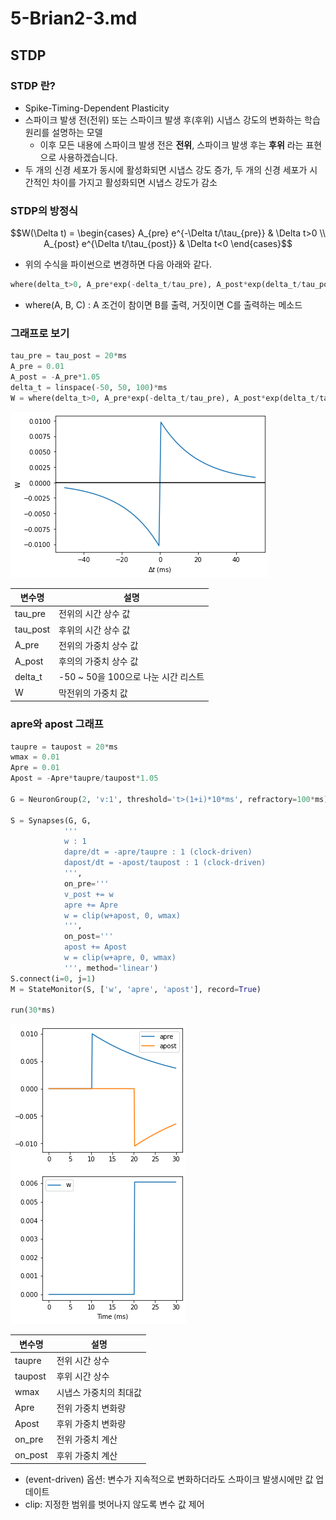 # 5-Brian2-3.md

## STDP

### STDP 란?

- Spike-Timing-Dependent Plasticity
- 스파이크 발생 전(전위) 또는 스파이크 발생 후(후위) 시냅스 강도의 변화하는 학습 원리를 설명하는 모델
  - 이후 모든 내용에 스파이크 발생 전은 **전위**, 스파이크 발생 후는 **후위** 라는 표현으로 사용하겠습니다.
- 두 개의 신경 세포가 동시에 활성화되면 시냅스 강도 증가, 두 개의 신경 세포가 시간적인 차이를 가지고 활성화되면 시냅스 강도가 감소


### STDP의 방정식

$$W(\Delta t) = \begin{cases}
A_{pre} e^{-\Delta t/\tau_{pre}} & \Delta t>0 \\
A_{post} e^{\Delta t/\tau_{post}} & \Delta t<0
\end{cases}$$

- 위의 수식을 파이썬으로 변경하면 다음 아래와 같다.

```python
where(delta_t>0, A_pre*exp(-delta_t/tau_pre), A_post*exp(delta_t/tau_post))
```

- where(A, B, C) : A 조건이 참이면 B를 출력, 거짓이면 C를 출력하는 메소드

### 그래프로 보기

```python
tau_pre = tau_post = 20*ms
A_pre = 0.01
A_post = -A_pre*1.05
delta_t = linspace(-50, 50, 100)*ms
W = where(delta_t>0, A_pre*exp(-delta_t/tau_pre), A_post*exp(delta_t/tau_post))
```

![Alt text](./images/5-1.png)

|변수명|설명|
|---|---|
|tau_pre|전위의 시간 상수 값|
|tau_post|후위의 시간 상수 값|
|A_pre|전위의 가중치 상수 값|
|A_post|후의의 가중치 상수 값|
|delta_t|-50 ~ 50을 100으로 나눈 시간 리스트|
|W|막전위의 가중치 값|

### apre와 apost 그래프

```python
taupre = taupost = 20*ms
wmax = 0.01
Apre = 0.01
Apost = -Apre*taupre/taupost*1.05

G = NeuronGroup(2, 'v:1', threshold='t>(1+i)*10*ms', refractory=100*ms)

S = Synapses(G, G,
            '''
            w : 1
            dapre/dt = -apre/taupre : 1 (clock-driven)
            dapost/dt = -apost/taupost : 1 (clock-driven)
            ''',
            on_pre='''
            v_post += w
            apre += Apre
            w = clip(w+apost, 0, wmax)
            ''',
            on_post='''
            apost += Apost
            w = clip(w+apre, 0, wmax)
            ''', method='linear')
S.connect(i=0, j=1)
M = StateMonitor(S, ['w', 'apre', 'apost'], record=True)

run(30*ms)
```

![Alt text](./images/5-2.png)

|변수명|설명|
|---|---|
|taupre|전위 시간 상수|
|taupost|후위 시간 상수|
|wmax|시냅스 가중치의 최대값|
|Apre|전위 가중치 변화량|
|Apost|후위 가중치 변화량|
|on_pre|전위 가중치 계산|
|on_post|후위 가중치 계산|

- (event-driven) 옵션: 변수가 지속적으로 변화하더라도 스파이크 발생시에만 값 업데이트
- clip: 지정한 범위를 벗어나지 않도록 변수 값 제어
